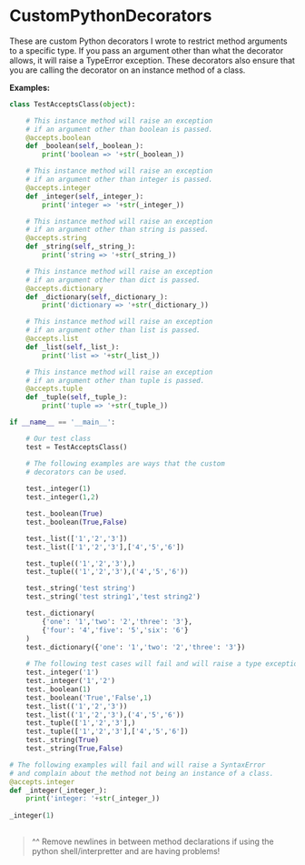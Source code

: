 # CustomPythonDecorators
These are custom Python decorators I wrote to restrict method arguments to a specific type. If you pass an argument other than what the decorator allows, it will raise a TypeError exception. These decorators also ensure that you are calling the decorator on an instance method of a class.

**Examples:**

```python
class TestAcceptsClass(object):

    # This instance method will raise an exception
    # if an argument other than boolean is passed.
    @accepts.boolean
    def _boolean(self,_boolean_):
        print('boolean => '+str(_boolean_))

    # This instance method will raise an exception
    # if an argument other than integer is passed.
    @accepts.integer
    def _integer(self,_integer_):
        print('integer => '+str(_integer_))

    # This instance method will raise an exception
    # if an argument other than string is passed.
    @accepts.string
    def _string(self,_string_):
        print('string => '+str(_string_))

    # This instance method will raise an exception
    # if an argument other than dict is passed.
    @accepts.dictionary
    def _dictionary(self,_dictionary_):
        print('dictionary => '+str(_dictionary_))

    # This instance method will raise an exception
    # if an argument other than list is passed.
    @accepts.list
    def _list(self,_list_):
        print('list => '+str(_list_))

    # This instance method will raise an exception
    # if an argument other than tuple is passed.
    @accepts.tuple
    def _tuple(self,_tuple_):
        print('tuple => '+str(_tuple_))

if __name__ == '__main__':

    # Our test class
    test = TestAcceptsClass()

    # The following examples are ways that the custom
    # decorators can be used. 
    
    test._integer(1)
    test._integer(1,2)

    test._boolean(True)
    test._boolean(True,False)

    test._list(['1','2','3'])
    test._list(['1','2','3'],['4','5','6'])

    test._tuple(('1','2','3'),)
    test._tuple(('1','2','3'),('4','5','6'))

    test._string('test string')
    test._string('test string1','test string2')

    test._dictionary(
        {'one': '1','two': '2','three': '3'},
        {'four': '4','five': '5','six': '6'}
    )
    test._dictionary({'one': '1','two': '2','three': '3'})
    
    # The following test cases will fail and will raise a type exception!
    test._integer('1')
    test._integer('1','2')
    test._boolean(1)
    test._boolean('True','False',1)
    test._list(('1','2','3'))
    test._list(('1','2','3'),('4','5','6'))
    test._tuple(['1','2','3'],)
    test._tuple(['1','2','3'],['4','5','6'])
    test._string(True)
    test._string(True,False)

# The following examples will fail and will raise a SyntaxError
# and complain about the method not being an instance of a class.
@accepts.integer
def _integer(_integer_):
    print('integer: '+str(_integer_))
    
_integer(1)
    
```

> ^^ Remove newlines in between method declarations if using the python shell/interpretter and are having problems!
